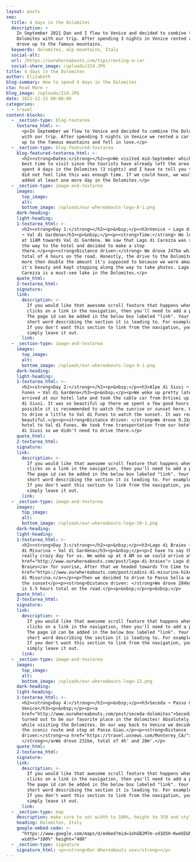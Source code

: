 ```yaml
---
layout: posts
seo:
  title: 4 days in the Dolomites
  description: >
    In September 2021 Dan and I flew to Venice and decided to combine the
    Dolomites with our trip. After spending 3 nights in Venice rented a car and
    drove up to the famous mountains.
  keywords: dolomites, alp mountains, Italy
  social-alt:
  url: /https://ourwhereabouts.com/tips/renting-a-car
  social-share_image: /uploads/224.JPG
title: 4 days in the Dolomites
author: Elizabeth
blog-summary: How to spend 4 days in the Dolomites
cta: Read More →
blog_image: /uploads/224.JPG
date: 2021-12-15 00:00:00
categories:
  - travel
content-blocks:
  - _section-type: blog-textarea
    textarea_html: >-
      <p>In September we flew to Venice and decided to combine the Dolomites
      with our trip. After spending 3 nights in Venice we rented a car and drove
      up to the famous mountains and fell in love.</p>
  - _section-type: blog-featured-textarea
    blog-featured-textarea_html: >-
      <h2><strong>Dates:</strong></h2><p>We visited mid-September which is the
      best time to visit since the tourists have already left the area.</p><p>We
      spent 4 days in the Dolomites (3 nights) and I have to tell you that we
      did not feel like this was enough time. If we could have, we would have
      added at least one more day in the Dolomites.</p>
  - _section-type: image-and-textarea
    images:
      top_image:
      alt:
      bottom_image: /uploads/our-whereabouts-logo-8-1.png
    dark-heading:
    light-heading:
    1-textarea_html: >-
      <h2><strong>Day 1:</strong></h2><p>&nbsp;</p><h3>Venice ➞ Lago di Carezza
      ➞ Val di Gardena</h3><p>&nbsp;</p><p><strong>Time:</strong> We left Mestre
      at 11AM towards Val di Gardena. We saw that Lago di Carezza was sort-of on
      the way to the hotel and decided to make a stop
      there.</p><p><strong>Distance driven:</strong> We drove 247km which is a
      total of 4 hours on the road. Honestly, the drive to the Dolomites took us
      more then double the amount it's supposed to because we were amazed by
      it's beauty and kept stopping along the way to take photos. Lago di
      Carezza is a must-see lake in the Dolomites.</p>
    quote_html:
    2-textarea_html:
    signature:
    link:
      description: >-
        If you would like that awesome scroll feature that happens when someone
        clicks on a link in the navigation, then you'll need to add a page id.
        The page id can be added in the below box labeled "link". Your id is a
        short word describing the section it is leading to. For example- about.
        If you don't want this section to link from the navigation, you can
        simply leave it out.
      link:
  - _section-type: image-and-textarea
    images:
      top_image:
      alt:
      bottom_image: /uploads/our-whereabouts-logo-9-1.png
    dark-heading:
    light-heading:
    1-textarea_html: >-
      <h2><strong>Day 2:</strong></h2><p>&nbsp;</p><h3>Alpe di Siusi ➞ Val di
      Funes ➞ Val di Gardena</h3><p>&nbsp;</p><p>We woke up pretty late since we
      arrived at our hotel late and took the cable car from Ortisei up to Alpe
      di Siusi. It was so beautiful up there we spent a few good hours here. If
      possible it is recommended to watch the sunrise or sunset here. We decided
      to drive a little to Val di Funes to watch the sunset. It was really
      beautiful.</p><p><strong>Distance driven: </strong>We drove 9.1km from our
      hotel to Val di Funes. We took free transportation from our hotel to Alpe
      di Siusi so we didn't need to drive there.</p>
    quote_html:
    2-textarea_html:
    signature:
    link:
      description: >-
        If you would like that awesome scroll feature that happens when someone
        clicks on a link in the navigation, then you'll need to add a page id.
        The page id can be added in the below box labeled "link". Your id is a
        short word describing the section it is leading to. For example- about.
        If you don't want this section to link from the navigation, you can
        simply leave it out.
      link:
  - _section-type: image-and-textarea
    images:
      top_image:
      alt:
      bottom_image: /uploads/our-whereabouts-logo-10-1.png
    dark-heading:
    light-heading:
    1-textarea_html: >-
      <h2><strong>Day 3:</strong></h2><p>&nbsp;</p><h3>Lago di Braies ➞ Cadini
      di Misurina ➞ Val di Gardena</h3><p>&nbsp;</p><p>I have to say this was a
      really crazy day for us. We woke up at 4 AM so we could arrive at<a
      href="http://www.ourwhereabouts.com/post/lago-di-braies"> Lago di
      Braies</a> for sunrise, After that we headed towards Tre Cime to hike<a
      href="https://www.ourwhereabouts.com/post/cadini-di-misurina-hike"> Cadini
      di Misurina.</a></p><p>Then we decided to drive to Passo Sella and watch
      the sunset</p><p><strong>Distance driven: </strong>We drove 284km, which
      is 5.5 hours total on the road.</p><p>&nbsp;</p><p>&nbsp;</p>
    quote_html:
    2-textarea_html:
    signature:
    link:
      description: >-
        If you would like that awesome scroll feature that happens when someone
        clicks on a link in the navigation, then you'll need to add a page id.
        The page id can be added in the below box labeled "link". Your id is a
        short word describing the section it is leading to. For example- about.
        If you don't want this section to link from the navigation, you can
        simply leave it out.
      link:
  - _section-type: image-and-textarea
    images:
      top_image:
      alt:
      bottom_image: /uploads/our-whereabouts-logo-12.png
    dark-heading:
    light-heading:
    1-textarea_html: >-
      <h2><strong>Day 4:</strong></h2><p>&nbsp;</p><h3>Seceda ➞ Passo Giau ➞
      Venice</h3><p>&nbsp;</p><p><a
      href="http://www.ourwhereabouts.com/post/seceda-dolomites">Seceda</a>
      turned out to be our favorite place in the dolomites! Absolutely a must
      while visiting the Dolomites. On our way back to Venice we decided to take
      the scenic route and stop at Passo Giau.</p><p><strong>Distance
      driven:</strong><a href="https://travel.usnews.com/Monterey_CA/"><strong>
      </strong>︎</a>We drove 231km, total of 4h' and 20m'.</p>
    quote_html:
    2-textarea_html:
    signature:
    link:
      description: >-
        If you would like that awesome scroll feature that happens when someone
        clicks on a link in the navigation, then you'll need to add a page id.
        The page id can be added in the below box labeled "link". Your id is a
        short word describing the section it is leading to. For example- about.
        If you don't want this section to link from the navigation, you can
        simply leave it out.
      link:
  - _section-type: map
    description: make sure to set width to 100%, height to 350 and style to border 2
    heading: Dolomites, Italy
    google-embed-code: >-
      "https://www.google.com/maps/d/embed?mid=1ohGB2M7m-vd1O5H-KweOIGNlDMVstEE&ehbc=2E312F"
      width="100%" height="480"
  - _section-type: signature
    signature_html: <p><strong>Our Whereabouts xxx</strong></p>
---
```

